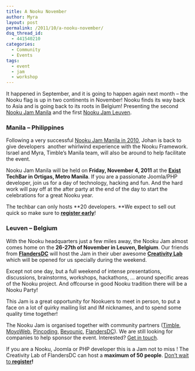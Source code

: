 ```yaml
---
title: A Nooku November
author: Myra
layout: post
permalink: /2011/10/a-nooku-november/
dsq_thread_id:
  - 441540210
categories:
  - Community
  - Events
tags:
  - event
  - jam
  - workshop
---
```

It happened in September, and it is going to happen again next month &#8211; the Nooku flag is up in two continents in November! Nooku finds its way back to Asia and is going back to its roots in Belgium! Presenting the second [Nooku Jam Manila][1] and the first [Nooku Jam Leuven][2].

<h3 dir="ltr">
  Manila &#8211; Philippines
</h3>

Following a very successful [Nooku Jam Manila in 2010][3], Johan is back to give developers  another whirlwind experience with the Nooku Framework. Israel and Myra, Timble’s Manila team, will also be around to help facilitate the event.

Nooku Jam Manila will be held on **Friday, November 4, 2011** at the **[Exist][4] TechBar in Ortigas, Metro Manila**. If you are a passionate Joomla/PHP developer, join us for a day of technology, hacking and fun. And the hard work will pay off at the after party at the end of the day to start the celebrations for a great Nooku year.

The techbar can only hosts **20 developers. **We expect to sell out quick so make sure to **[register early][1]**!

<h3 dir="ltr">
  Leuven &#8211; Belgium
</h3>

With the Nooku headquarters just a few miles away, the Nooku Jam almost comes home on the **26-27th of November in Leuven, Belgium**. Our friends from [**FlandersDC**][5] will host the Jam in their uber awesome [**Creativity Lab**][6] which will be opened for us specially during the weekend.

Except not one day, but a full weekend of intense presentations, discussions, brainstorms, workshops, hackathons, &#8230; around specific areas of the Nooku project. And offcourse in good Nooku tradition there will be a Nooku Party!

This Jam is a great opportunity for Nookuers to meet in person, to put a face on a lot of quirky mailing list and IM nicknames, and to spend some quality time together!

The Nooku Jam is organised together with community partners ([Timble][7], [MoyoWeb][8], [Pincoding][9], [Beyounic][10], [FlandersDC][5]). We are still looking for companies to help sponsor the event. Interested? [Get in touch][11].

If you are a Nooku, Joomla or PHP developer this is a Jam not to miss ! The Creativity Lab of FlandersDC can host a **maximum of 50 people**. [Don&#8217;t wait to][2]**[ register][2]!**

 [1]: http://nj11manilla.eventbrite.com/
 [2]: http://nj11leuven.eventbrite.com/
 [3]: http://blog.nooku.org/2010/10/jamming-in-manila-with-nooku/
 [4]: http://www.exist.com/
 [5]: http://www.flandersdc.be/en
 [6]: http://www.flandersdc.be/en/services/creativity-lab
 [7]: http://www.timble.net
 [8]: http://moyoweb.nl/
 [9]: http://www.pincoding.com/
 [10]: http://beyounic.com/
 [11]: http://www.nooku.org/about/contact.html